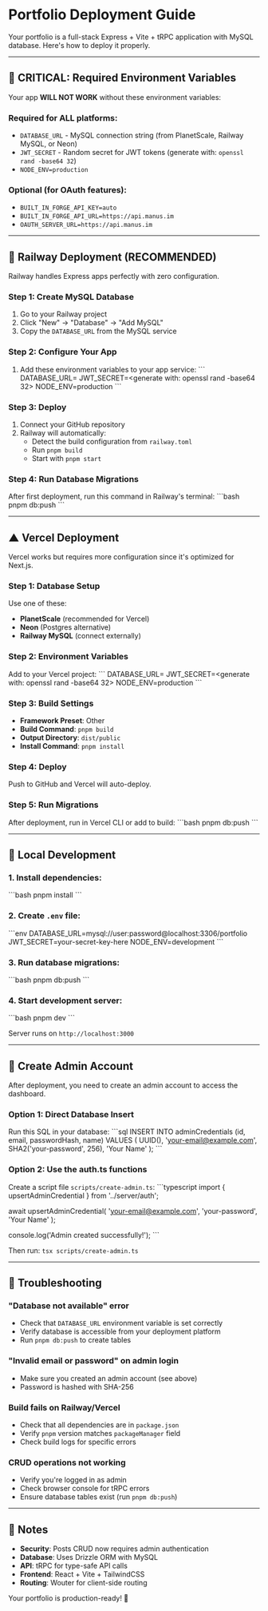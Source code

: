 # Portfolio Deployment Guide

Your portfolio is a full-stack Express + Vite + tRPC application with MySQL database. Here's how to deploy it properly.

---

## 🚨 CRITICAL: Required Environment Variables

Your app **WILL NOT WORK** without these environment variables:

### Required for ALL platforms:
- `DATABASE_URL` - MySQL connection string (from PlanetScale, Railway MySQL, or Neon)
- `JWT_SECRET` - Random secret for JWT tokens (generate with: `openssl rand -base64 32`)
- `NODE_ENV=production`

### Optional (for OAuth features):
- `BUILT_IN_FORGE_API_KEY=auto`
- `BUILT_IN_FORGE_API_URL=https://api.manus.im`
- `OAUTH_SERVER_URL=https://api.manus.im`

---

## 🚂 Railway Deployment (RECOMMENDED)

Railway handles Express apps perfectly with zero configuration.

### Step 1: Create MySQL Database
1. Go to your Railway project
2. Click "New" → "Database" → "Add MySQL"
3. Copy the `DATABASE_URL` from the MySQL service

### Step 2: Configure Your App
1. Add these environment variables to your app service:
   \`\`\`
   DATABASE_URL=<paste from MySQL service>
   JWT_SECRET=<generate with: openssl rand -base64 32>
   NODE_ENV=production
   \`\`\`

### Step 3: Deploy
1. Connect your GitHub repository
2. Railway will automatically:
   - Detect the build configuration from `railway.toml`
   - Run `pnpm build`
   - Start with `pnpm start`

### Step 4: Run Database Migrations
After first deployment, run this command in Railway's terminal:
\`\`\`bash
pnpm db:push
\`\`\`

---

## ▲ Vercel Deployment

Vercel works but requires more configuration since it's optimized for Next.js.

### Step 1: Database Setup
Use one of these:
- **PlanetScale** (recommended for Vercel)
- **Neon** (Postgres alternative)
- **Railway MySQL** (connect externally)

### Step 2: Environment Variables
Add to your Vercel project:
\`\`\`
DATABASE_URL=<your database connection string>
JWT_SECRET=<generate with: openssl rand -base64 32>
NODE_ENV=production
\`\`\`

### Step 3: Build Settings
- **Framework Preset**: Other
- **Build Command**: `pnpm build`
- **Output Directory**: `dist/public`
- **Install Command**: `pnpm install`

### Step 4: Deploy
Push to GitHub and Vercel will auto-deploy.

### Step 5: Run Migrations
After deployment, run in Vercel CLI or add to build:
\`\`\`bash
pnpm db:push
\`\`\`

---

## 🔧 Local Development

### 1. Install dependencies:
\`\`\`bash
pnpm install
\`\`\`

### 2. Create `.env` file:
\`\`\`env
DATABASE_URL=mysql://user:password@localhost:3306/portfolio
JWT_SECRET=your-secret-key-here
NODE_ENV=development
\`\`\`

### 3. Run database migrations:
\`\`\`bash
pnpm db:push
\`\`\`

### 4. Start development server:
\`\`\`bash
pnpm dev
\`\`\`

Server runs on `http://localhost:3000`

---

## 🔐 Create Admin Account

After deployment, you need to create an admin account to access the dashboard.

### Option 1: Direct Database Insert
Run this SQL in your database:
\`\`\`sql
INSERT INTO adminCredentials (id, email, passwordHash, name)
VALUES (
  UUID(),
  'your-email@example.com',
  SHA2('your-password', 256),
  'Your Name'
);
\`\`\`

### Option 2: Use the auth.ts functions
Create a script file `scripts/create-admin.ts`:
\`\`\`typescript
import { upsertAdminCredential } from '../server/auth';

await upsertAdminCredential(
  'your-email@example.com',
  'your-password',
  'Your Name'
);

console.log('Admin created successfully!');
\`\`\`

Then run: `tsx scripts/create-admin.ts`

---

## 🐛 Troubleshooting

### "Database not available" error
- Check that `DATABASE_URL` environment variable is set correctly
- Verify database is accessible from your deployment platform
- Run `pnpm db:push` to create tables

### "Invalid email or password" on admin login
- Make sure you created an admin account (see above)
- Password is hashed with SHA-256

### Build fails on Railway/Vercel
- Check that all dependencies are in `package.json`
- Verify `pnpm` version matches `packageManager` field
- Check build logs for specific errors

### CRUD operations not working
- Verify you're logged in as admin
- Check browser console for tRPC errors
- Ensure database tables exist (run `pnpm db:push`)

---

## 📝 Notes

- **Security**: Posts CRUD now requires admin authentication
- **Database**: Uses Drizzle ORM with MySQL
- **API**: tRPC for type-safe API calls
- **Frontend**: React + Vite + TailwindCSS
- **Routing**: Wouter for client-side routing

Your portfolio is production-ready! 🎉
